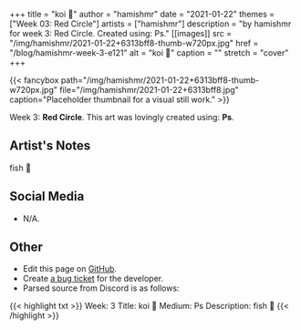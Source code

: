 +++
title =       "koi 🙂"
author =      "hamishmr"
date =        "2021-01-22"
themes =      ["Week 03: Red Circle"]
artists =     ["hamishmr"]
description = "by hamishmr for week 3: Red Circle. Created using: Ps."
[[images]]
      src = "/img/hamishmr/2021-01-22+6313bff8-thumb-w720px.jpg"
      href = "/blog/hamishmr-week-3-e121"
      alt = "koi 🙂"
      caption = ""
      stretch = "cover"
+++

{{< fancybox path="/img/hamishmr/2021-01-22+6313bff8-thumb-w720px.jpg" file="/img/hamishmr/2021-01-22+6313bff8.jpg" caption="Placeholder thumbnail for a visual still work." >}}


Week 3: **Red Circle**. This art was lovingly created using: **Ps**.

## Artist's Notes

fish 🙂

## Social Media

- N/A.

## Other

- Edit this page on [GitHub](https://github.com/teaminkling/web-refresh/edit/main/content/blog/hamishmr-week-3-e121.md).
- Create [a bug ticket](https://github.com/teaminkling/web-refresh/issues/new?assignees=&labels=bug&template=problem-report.md&title=) for the developer.
- Parsed source from Discord is as follows:

{{< highlight txt >}}
Week: 3
Title: koi 🙂
Medium: Ps
Description:
fish 🙂
{{< /highlight >}}